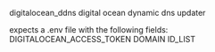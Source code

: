 digitalocean_ddns
digital ocean dynamic dns updater

expects a .env file with the following fields:
DIGITALOCEAN_ACCESS_TOKEN
DOMAIN
ID_LIST
